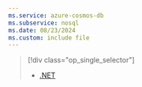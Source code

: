 ```yaml
---
ms.service: azure-cosmos-db
ms.subservice: nosql
ms.date: 08/23/2024
ms.custom: include file
---
```


> [!div class="op_single_selector"]
>
> * [.NET](../tutorial-dotnet-console-app.md)
>
